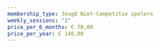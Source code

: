 ```yaml
---
membership_type: Jeugd Niet-Competitie spelers
weekly_sessions: "1"
price_per_6_months: € 70,00
price_per_year: € 140,00
---
```

